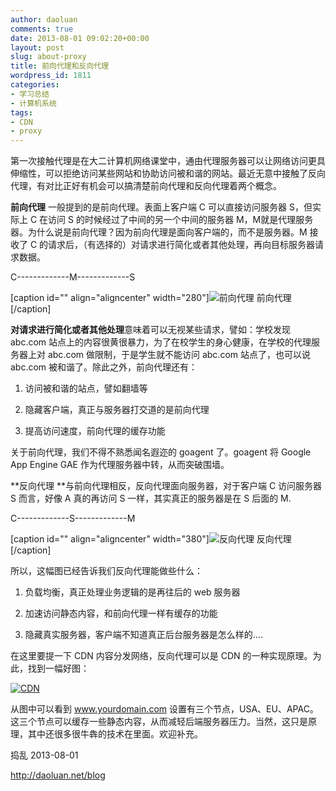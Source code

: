 ```yaml
---
author: daoluan
comments: true
date: 2013-08-01 09:02:20+00:00
layout: post
slug: about-proxy
title: 前向代理和反向代理
wordpress_id: 1811
categories:
- 学习总结
- 计算机系统
tags:
- CDN
- proxy
---
```


第一次接触代理是在大二计算机网络课堂中，通由代理服务器可以让网络访问更具伸缩性，可以拒绝访问某些网站和协助访问被和谐的网站。最近无意中接触了反向代理，有对比正好有机会可以搞清楚前向代理和反向代理着两个概念。

**前向代理** 一般提到的是前向代理。表面上客户端 C 可以直接访问服务器 S，但实际上 C 在访问 S 的时候经过了中间的另一个中间的服务器 M，M就是代理服务器。为什么说是前向代理？因为前向代理是面向客户端的，而不是服务器。M 接收了 C 的请求后，（有选择的）对请求进行简化或者其他处理，再向目标服务器请求数据。


C-------------M-------------S




[caption id="" align="aligncenter" width="280"]![前向代理](http://upload.wikimedia.org/wikipedia/commons/thumb/b/bb/Proxy\_concept\_en.svg/280px-Proxy\_concept\_en.svg.png) 前向代理[/caption]

**对请求进行简化或者其他处理**意味着可以无视某些请求，譬如：学校发现 abc.com 站点上的内容很黄很暴力，为了在校学生的身心健康，在学校的代理服务器上对 abc.com 做限制，于是学生就不能访问 abc.com 站点了，也可以说 abc.com 被和谐了。除此之外，前向代理还有：



	
  1. 访问被和谐的站点，譬如翻墙等

	
  2. 隐藏客户端，真正与服务器打交道的是前向代理

	
  3. 提高访问速度，前向代理的缓存功能


关于前向代理，我们不得不熟悉闻名遐迩的 goagent 了。goagent 将 Google App Engine GAE 作为代理服务器中转，从而突破围墙。

**反向代理 **与前向代理相反，反向代理面向服务器，对于客户端 C 访问服务器 S 而言，好像 A 真的再访问 S 一样，其实真正的服务器是在 S 后面的 M.


C-------------S-------------M




[caption id="" align="aligncenter" width="380"]![反向代理](http://pic002.cnblogs.com/images/2011/42876/2011050410410734.jpg) 反向代理[/caption]

所以，这幅图已经告诉我们反向代理能做些什么：



	
  1. 负载均衡，真正处理业务逻辑的是再往后的 web 服务器

	
  2. 加速访问静态内容，和前向代理一样有缓存的功能

	
  3. 隐藏真实服务器，客户端不知道真正后台服务器是怎么样的....


在这里要提一下 CDN 内容分发网络，反向代理可以是 CDN 的一种实现原理。为此，找到一幅好图：


[![CDN](http://daoluan.net/blog/wp-content/uploads/2013/08/CDN.png)](http://daoluan.net/blog/wp-content/uploads/2013/08/CDN.png)


从图中可以看到 www.yourdomain.com 设置有三个节点，USA、EU、APAC。这三个节点可以缓存一些静态内容，从而减轻后端服务器压力。当然，这只是原理，其中还很多很牛犇的技术在里面。欢迎补充。

捣乱 2013-08-01

http://daoluan.net/blog
